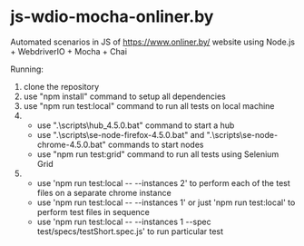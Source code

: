# js-wdio-mocha-onliner.by

Automated scenarios in JS of https://www.onliner.by/ website using Node.js + WebdriverIO + Mocha + Chai

Running:

1. clone the repository
2. use "npm install" command to setup all dependencies
3. use "npm run test:local" command to run all tests on local machine
4. - use ".\scripts\hub_4.5.0.bat" command to start a hub
   - use ".\scripts\se-node-firefox-4.5.0.bat" and ".\scripts\se-node-chrome-4.5.0.bat" commands to start nodes
   - use "npm run test:grid" command to run all tests using Selenium Grid
5. - use 'npm run test:local -- --instances 2' to perform each of the test files on a separate chrome instance
   - use 'npm run test:local -- --instances 1' or just 'npm run test:local' to perform test files in sequence
   - use 'npm run test:local -- --instances 1 --spec test/specs/testShort.spec.js' to run particular test
